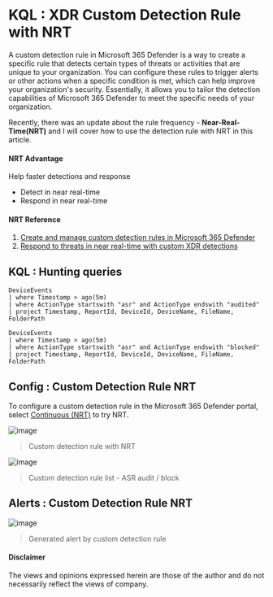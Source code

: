 # KQL : XDR Custom Detection Rule with NRT
A custom detection rule in Microsoft 365 Defender is a way to create a specific rule that detects certain types of threats or activities that are unique to your organization. You can configure these rules to trigger alerts or other actions when a specific condition is met, which can help improve your organization's security. Essentially, it allows you to tailor the detection capabilities of Microsoft 365 Defender to meet the specific needs of your organization.

Recently, there was an update about the rule frequency - **Near-Real-Time(NRT)** and I will cover how to use the detection rule with NRT in this article.

#### NRT Advantage 
Help faster detections and response
- Detect in near real-time
- Respond in near real-time

#### NRT Reference
1. [Create and manage custom detection rules in Microsoft 365 Defender](https://learn.microsoft.com/en-us/microsoft-365/security/defender/custom-detection-rules?view=o365-worldwide)
2. [Respond to threats in near real-time with custom XDR detections](https://techcommunity.microsoft.com/t5/microsoft-365-defender-blog/respond-to-threats-in-near-real-time-with-custom-detections/ba-p/3761243)



## KQL : Hunting queries
```kql
DeviceEvents
| where Timestamp > ago(5m)
| where ActionType startswith "asr" and ActionType endswith "audited"
| project Timestamp, ReportId, DeviceId, DeviceName, FileName, FolderPath
```
```kql
DeviceEvents
| where Timestamp > ago(5m)
| where ActionType startswith "asr" and ActionType endswith "blocked"
| project Timestamp, ReportId, DeviceId, DeviceName, FileName, FolderPath
```
## Config : Custom Detection Rule NRT
To configure a custom detection rule in the Microsoft 365 Defender portal, select [Continuous (NRT)](https://learn.microsoft.com/en-us/microsoft-365/security/defender/custom-detection-rules?view=o365-worldwide) to try NRT.

![image](https://user-images.githubusercontent.com/120234772/228133466-69fb1e17-c5f2-4130-ba27-3562ce119c40.png)
> Custom detection rule with NRT

![image](https://user-images.githubusercontent.com/120234772/228149676-e2ac0076-f004-46af-8d6b-7845f6d46830.png)
> Custom detection rule list - ASR audit / block
 
## Alerts : Custom Detection Rule NRT

![image](https://user-images.githubusercontent.com/120234772/228417777-ecde3e84-acdb-4c96-be8b-59cf826b7815.png)
> Generated alert by custom detection rule

#### Disclaimer
The views and opinions expressed herein are those of the author and do not necessarily reflect the views of company.

